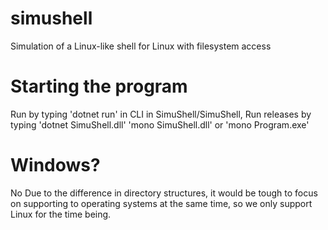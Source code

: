 # simushell
Simulation of a Linux-like shell for Linux with filesystem access

# Starting the program
Run by typing 'dotnet run' in CLI in SimuShell/SimuShell, Run releases by typing 'dotnet SimuShell.dll' 'mono SimuShell.dll' or 'mono Program.exe'

# Windows?
No
Due to the difference in directory structures, it would be tough to focus on supporting to operating systems at the same time, so we only support Linux for the time being.
